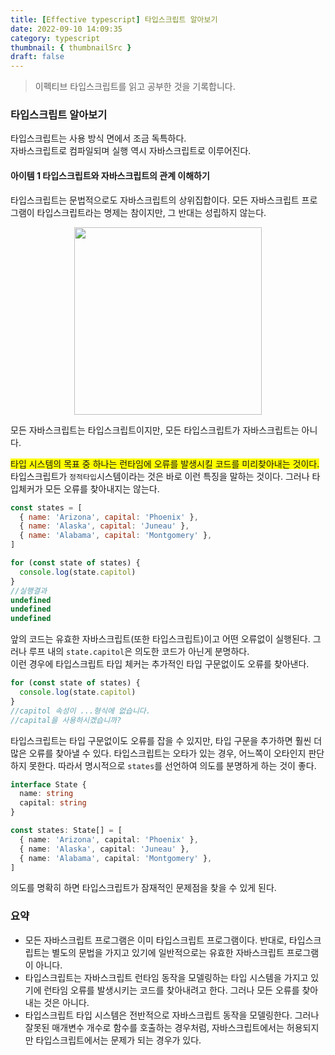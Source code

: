 ```yaml
---
title: [Effective typescript] 타입스크립트 알아보기
date: 2022-09-10 14:09:35
category: typescript
thumbnail: { thumbnailSrc }
draft: false
---
```


> 이펙티브 타입스크립트를 읽고 공부한 것을 기록합니다.

### 타입스크립트 알아보기

타입스크립트는 사용 방식 면에서 조금 독특하다. <br/>
자바스크립트로 컴파일되며 실행 역시 자바스크립트로 이루어진다.

#### 아이템 1 타입스크립트와 자바스크립트의 관계 이해하기

타입스크립트는 문법적으로도 자바스크립트의 상위집합이다. 모든 자바스크립트 프로그램이 타입스크립트라는 명제는 참이지만, 그 반대는 성립하지 않는다. <br/>

<p align="center">
<img src="https://velog.velcdn.com/images/chloeee/post/6b90f4ef-5bde-4b2f-9f82-df746aeddd05/image.png" width="300px" >
</p>
모든 자바스크립트는 타입스크립트이지만, 모든 타입스크립트가 자바스크립트는 아니다.<br/>

<span style="background-color:yellow"> 타입 시스템의 목표 중 하나는 런타임에 오류를 발생시킬 코드를 미리찾아내는 것이다.</span> 타입스크립트가 `정적타입`시스템이라는 것은 바로 이런 특징을 말하는 것이다. 그러나 타입체커가 모든 오류를 찾아내지는 않는다.

```js
const states = [
  { name: 'Arizona', capital: 'Phoenix' },
  { name: 'Alaska', capital: 'Juneau' },
  { name: 'Alabama', capital: 'Montgomery' },
]

for (const state of states) {
  console.log(state.capitol)
}
//실행결과
undefined
undefined
undefined
```

앞의 코드는 유효한 자바스크립트(또한 타입스크립트)이고 어떤 오류없이 실행된다. 그러나 루프 내의 `state.capitol`은 의도한 코드가 아닌게 분명하다.<br/>
이런 경우에 타입스크립트 타입 체커는 추가적인 타입 구문없이도 오류를 찾아낸다.

```ts
for (const state of states) {
  console.log(state.capitol)
}
//capitol 속성이 ...형식에 없습니다.
//capital을 사용하시겠습니까?
```

타입스크립트는 타입 구문없이도 오류를 잡을 수 있지만, 타입 구문을 추가하면 훨씬 더 많은 오류를 찾아낼 수 있다.
타입스크립트는 오타가 있는 경우, 어느쪽이 오타인지 판단하지 못한다. 따라서 명시적으로 `states`를 선언하여 의도를 분명하게 하는 것이 좋다.

```ts
interface State {
  name: string
  capital: string
}

const states: State[] = [
  { name: 'Arizona', capital: 'Phoenix' },
  { name: 'Alaska', capital: 'Juneau' },
  { name: 'Alabama', capital: 'Montgomery' },
]
```

의도를 명확히 하면 타입스크립트가 잠재적인 문제점을 찾을 수 있게 된다.

### 요약

- 모든 자바스크립트 프로그램은 이미 타입스크립트 프로그램이다. 반대로, 타입스크립트는 별도의 문법을 가지고 있기에 일반적으로는 유효한 자바스크립트 프로그램이 아니다.
- 타입스크립트는 자바스크립트 런타임 동작을 모델링하는 타입 시스템을 가지고 있기에 런타임 오류를 발생시키는 코드를 찾아내려고 한다. 그러나 모든 오류를 찾아내는 것은 아니다.
- 타입스크립트 타입 시스템은 전반적으로 자바스크립트 동작을 모델링한다. 그러나 잘못된 매개변수 개수로 함수를 호출하는 경우처럼, 자바스크립트에서는 허용되지만 타입스크립트에서는 문제가 되는 경우가 있다.
